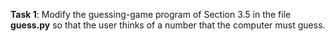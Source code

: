 **Task 1**: Modify the guessing-game program of Section 3.5 in the file **guess.py** so that the user thinks of a number that the computer must guess.
